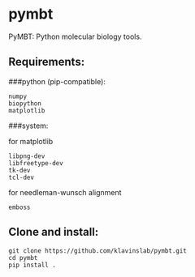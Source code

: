 # pymbt

PyMBT: Python molecular biology tools.

## Requirements:

###python (pip-compatible):

```
numpy  
biopython  
matplotlib  
```

###system:

for matplotlib

```
libpng-dev
libfreetype-dev 
tk-dev
tcl-dev
```

for needleman-wunsch alignment

```
emboss
```

## Clone and install:

```
git clone https://github.com/klavinslab/pymbt.git
cd pymbt  
pip install .
```
